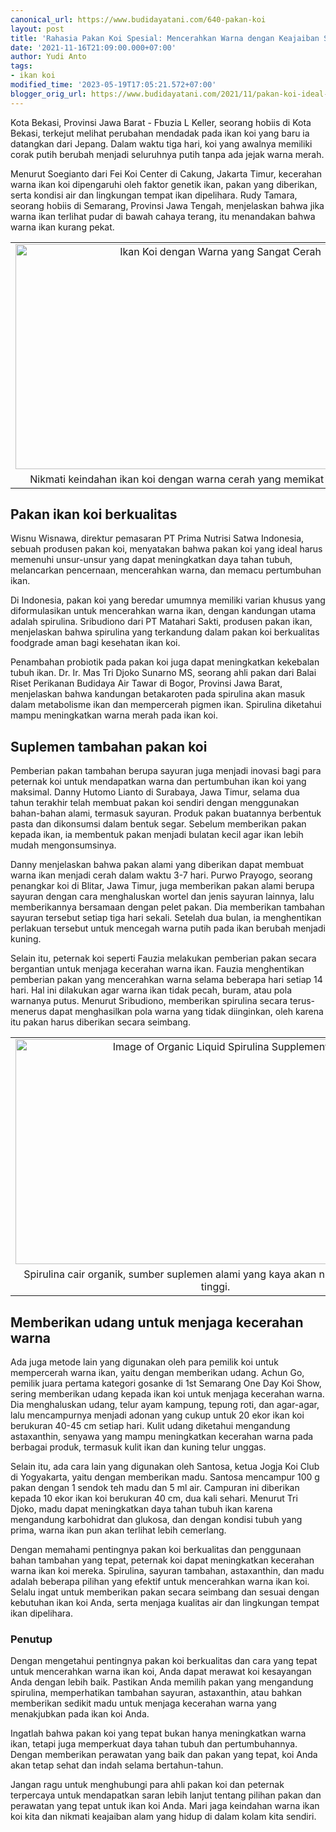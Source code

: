 ```yaml
---
canonical_url: https://www.budidayatani.com/640-pakan-koi
layout: post
title: 'Rahasia Pakan Koi Spesial: Mencerahkan Warna dengan Keajaiban Spirulina'
date: '2021-11-16T21:09:00.000+07:00'
author: Yudi Anto
tags:
- ikan koi
modified_time: '2023-05-19T17:05:21.572+07:00'
blogger_orig_url: https://www.budidayatani.com/2021/11/pakan-koi-ideal-berstandar-mutu-untuk.html
---
```


<p>Kota Bekasi, Provinsi Jawa Barat - Fbuzia L Keller, seorang hobiis di Kota Bekasi, terkejut melihat perubahan mendadak pada ikan koi yang baru ia datangkan dari Jepang. Dalam waktu tiga hari, koi yang awalnya memiliki corak putih berubah menjadi seluruhnya putih tanpa ada jejak warna merah.</p><p>Menurut Soegianto dari Fei Koi Center di Cakung, Jakarta Timur, kecerahan warna ikan koi dipengaruhi oleh faktor genetik ikan, pakan yang diberikan, serta kondisi air dan lingkungan tempat ikan dipelihara. Rudy Tamara, seorang hobiis di Semarang, Provinsi Jawa Tengah, menjelaskan bahwa jika warna ikan terlihat pudar di bawah cahaya terang, itu menandakan bahwa warna ikan kurang pekat.</p><table align="center" cellpadding="0" cellspacing="0" class="tr-caption-container" style="margin-left: auto; margin-right: auto;"><tbody><tr><td style="text-align: center;"><a href="https://blogger.googleusercontent.com/img/b/R29vZ2xl/AVvXsEiIJNi268Y1UYEm5jLPOplE0UOVYHyyl3EF8YufcKaBP6IBgp_bDrv5jxsaPNLPCfZFVyeOTjXDwy7RoI-0jMlMMHVxBJcgcFdvv_1ZHKTeCQXPRbRCgirwUZYxrzNrwzkKIgmv4JQvZrSwQ75aIz4XbwScwtg-hCvCjarrH-dD99MvY_00yZNf5xwAlg/s2133/spirulina%20untuk%20ikan1.jpg" imageanchor="1" style="margin-left: auto; margin-right: auto;"><img alt="Ikan Koi dengan Warna yang Sangat Cerah" border="0" data-original-height="1200" data-original-width="2133" height="360" src="https://blogger.googleusercontent.com/img/b/R29vZ2xl/AVvXsEiIJNi268Y1UYEm5jLPOplE0UOVYHyyl3EF8YufcKaBP6IBgp_bDrv5jxsaPNLPCfZFVyeOTjXDwy7RoI-0jMlMMHVxBJcgcFdvv_1ZHKTeCQXPRbRCgirwUZYxrzNrwzkKIgmv4JQvZrSwQ75aIz4XbwScwtg-hCvCjarrH-dD99MvY_00yZNf5xwAlg/w640-h360/spirulina%20untuk%20ikan1.jpg" title="Ikan Koi dengan Warna yang Sangat Cerah" width="640" /></a></td></tr><tr><td class="tr-caption" style="text-align: center;">Nikmati keindahan ikan koi dengan warna cerah yang memikat perhatian Anda.</td></tr></tbody></table><h2>Pakan ikan koi berkualitas</h2><p>Wisnu Wisnawa, direktur pemasaran PT Prima Nutrisi Satwa Indonesia, sebuah produsen pakan koi, menyatakan bahwa pakan koi yang ideal harus memenuhi unsur-unsur yang dapat meningkatkan daya tahan tubuh, melancarkan pencernaan, mencerahkan warna, dan memacu pertumbuhan ikan.</p><p>Di Indonesia, pakan koi yang beredar umumnya memiliki varian khusus yang diformulasikan untuk mencerahkan warna ikan, dengan kandungan utama adalah spirulina. Sribudiono dari PT Matahari Sakti, produsen pakan ikan, menjelaskan bahwa spirulina yang terkandung dalam pakan koi berkualitas foodgrade aman bagi kesehatan ikan koi.</p><p>Penambahan probiotik pada pakan koi juga dapat meningkatkan kekebalan tubuh ikan. Dr. Ir. Mas Tri Djoko Sunarno MS, seorang ahli pakan dari Balai Riset Perikanan Budidaya Air Tawar di Bogor, Provinsi Jawa Barat, menjelaskan bahwa kandungan betakaroten pada spirulina akan masuk dalam metabolisme ikan dan mempercerah pigmen ikan. Spirulina diketahui mampu meningkatkan warna merah pada ikan koi.</p><h2>Suplemen tambahan pakan koi</h2><p>Pemberian pakan tambahan berupa sayuran juga menjadi inovasi bagi para peternak koi untuk mendapatkan warna dan pertumbuhan ikan koi yang maksimal. Danny Hutomo Lianto di Surabaya, Jawa Timur, selama dua tahun terakhir telah membuat pakan koi sendiri dengan menggunakan bahan-bahan alami, termasuk sayuran. Produk pakan buatannya berbentuk pasta dan dikonsumsi dalam bentuk segar. Sebelum memberikan pakan kepada ikan, ia membentuk pakan menjadi bulatan kecil agar ikan lebih mudah mengonsumsinya.</p><p>Danny menjelaskan bahwa pakan alami yang diberikan dapat membuat warna ikan menjadi cerah dalam waktu 3-7 hari. Purwo Prayogo, seorang penangkar koi di Blitar, Jawa Timur, juga memberikan pakan alami berupa sayuran dengan cara menghaluskan wortel dan jenis sayuran lainnya, lalu memberikannya bersamaan dengan pelet pakan. Dia memberikan tambahan sayuran tersebut setiap tiga hari sekali. Setelah dua bulan, ia menghentikan perlakuan tersebut untuk mencegah warna putih pada ikan berubah menjadi kuning.</p><p>Selain itu, peternak koi seperti Fauzia melakukan pemberian pakan secara bergantian untuk menjaga kecerahan warna ikan. Fauzia menghentikan pemberian pakan yang mencerahkan warna selama beberapa hari setiap 14 hari. Hal ini dilakukan agar warna ikan tidak pecah, buram, atau pola warnanya putus. Menurut Sribudiono, memberikan spirulina secara terus-menerus dapat menghasilkan pola warna yang tidak diinginkan, oleh karena itu pakan harus diberikan secara seimbang.</p><table align="center" cellpadding="0" cellspacing="0" class="tr-caption-container" style="margin-left: auto; margin-right: auto;"><tbody><tr><td style="text-align: center;"><a href="https://blogger.googleusercontent.com/img/b/R29vZ2xl/AVvXsEj_vMd7r4K3m96Yzr_FKwdvFfgqEP2qAevo1quIZT9oJpFf1MBDU-r6mAtPA4V8akdZ1NjjdPnUDp49peOHybIH1qzYQReK5RDxFQbLxqovn5RD72BZ_4iFxyEacuzdB9ki-mRMkJNhlRE4gVVMabOFDOIaABoxTs9dPPD8lPvLbZJmWx4aUbPy9duWQg/s2133/spirulina%20untuk%20ikan.jpg" imageanchor="1" style="margin-left: auto; margin-right: auto;"><img alt="Image of Organic Liquid Spirulina Supplement" border="0" data-original-height="1200" data-original-width="2133" height="360" src="https://blogger.googleusercontent.com/img/b/R29vZ2xl/AVvXsEj_vMd7r4K3m96Yzr_FKwdvFfgqEP2qAevo1quIZT9oJpFf1MBDU-r6mAtPA4V8akdZ1NjjdPnUDp49peOHybIH1qzYQReK5RDxFQbLxqovn5RD72BZ_4iFxyEacuzdB9ki-mRMkJNhlRE4gVVMabOFDOIaABoxTs9dPPD8lPvLbZJmWx4aUbPy9duWQg/w640-h360/spirulina%20untuk%20ikan.jpg" title="Organic Liquid Spirulina: A Nutritious and Natural Supplement" width="640" /></a></td></tr><tr><td class="tr-caption" style="text-align: center;">Spirulina cair organik, sumber suplemen alami yang kaya akan nutrisi dan kualitas tinggi.</td></tr></tbody></table><h2>Memberikan udang untuk menjaga kecerahan warna</h2><p>Ada juga metode lain yang digunakan oleh para pemilik koi untuk mempercerah warna ikan, yaitu dengan memberikan udang. Achun Go, pemilik juara pertama kategori gosanke di 1st Semarang One Day Koi Show, sering memberikan udang kepada ikan koi untuk menjaga kecerahan warna. Dia menghaluskan udang, telur ayam kampung, tepung roti, dan agar-agar, lalu mencampurnya menjadi adonan yang cukup untuk 20 ekor ikan koi berukuran 40-45 cm setiap hari. Kulit udang diketahui mengandung astaxanthin, senyawa yang mampu meningkatkan kecerahan warna pada berbagai produk, termasuk kulit ikan dan kuning telur unggas.</p><p>Selain itu, ada cara lain yang digunakan oleh Santosa, ketua Jogja Koi Club di Yogyakarta, yaitu dengan memberikan madu. Santosa mencampur 100 g pakan dengan 1 sendok teh madu dan 5 ml air. Campuran ini diberikan kepada 10 ekor ikan koi berukuran 40 cm, dua kali sehari. Menurut Tri Djoko, madu dapat meningkatkan daya tahan tubuh ikan karena mengandung karbohidrat dan glukosa, dan dengan kondisi tubuh yang prima, warna ikan pun akan terlihat lebih cemerlang.</p><p>Dengan memahami pentingnya pakan koi berkualitas dan penggunaan bahan tambahan yang tepat, peternak koi dapat meningkatkan kecerahan warna ikan koi mereka. Spirulina, sayuran tambahan, astaxanthin, dan madu adalah beberapa pilihan yang efektif untuk mencerahkan warna ikan koi. Selalu ingat untuk memberikan pakan secara seimbang dan sesuai dengan kebutuhan ikan koi Anda, serta menjaga kualitas air dan lingkungan tempat ikan dipelihara.</p><h3 style="text-align: left;">Penutup</h3><p>Dengan mengetahui pentingnya pakan koi berkualitas dan cara yang tepat untuk mencerahkan warna ikan koi, Anda dapat merawat koi kesayangan Anda dengan lebih baik. Pastikan Anda memilih pakan yang mengandung spirulina, memperhatikan tambahan sayuran, astaxanthin, atau bahkan memberikan sedikit madu untuk menjaga kecerahan warna yang menakjubkan pada ikan koi Anda.</p><p>Ingatlah bahwa pakan koi yang tepat bukan hanya meningkatkan warna ikan, tetapi juga memperkuat daya tahan tubuh dan pertumbuhannya. Dengan memberikan perawatan yang baik dan pakan yang tepat, koi Anda akan tetap sehat dan indah selama bertahun-tahun.</p><p>Jangan ragu untuk menghubungi para ahli pakan koi dan peternak terpercaya untuk mendapatkan saran lebih lanjut tentang pilihan pakan dan perawatan yang tepat untuk ikan koi Anda. Mari jaga keindahan warna ikan koi kita dan nikmati keajaiban alam yang hidup di dalam kolam kita sendiri.</p>